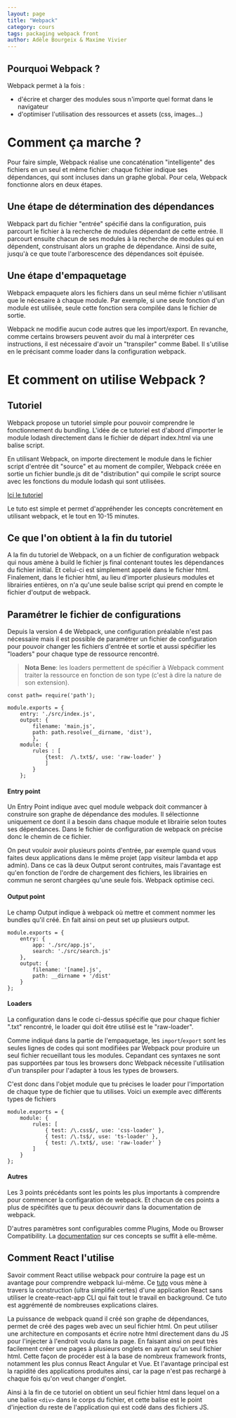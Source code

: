 ```yaml
---
layout: page
title: "Webpack"
category: cours
tags: packaging webpack front
author: Adèle Bourgeix & Maxime Vivier
---
```

## Pourquoi Webpack ?

Webpack permet à la fois : 
+ d'écrire et charger des modules sous n'importe quel format dans le navigateur 
+ d'optimiser l'utilisation des ressources et assets (css, images...)

# Comment ça marche ? 

Pour faire simple, Webpack réalise une concaténation "intelligente" des fichiers en un seul et même fichier: chaque fichier indique ses dépendances, qui sont incluses dans un graphe global. 
Pour cela, Webpack fonctionne alors en deux étapes. 

## Une étape de détermination des dépendances

Webpack part du fichier "entrée" spécifié dans la configuration, puis parcourt le fichier à la recherche de modules dépendant de cette entrée. Il parcourt ensuite chacun de ses modules à la recherche de modules qui en dépendent, construisant alors un graphe de dépendance. Ainsi de suite, jusqu'à ce que toute l'arborescence des dépendances soit épuisée.  

## Une étape d'empaquetage

Webpack empaquete alors les fichiers dans un seul même fichier n'utilisant que le nécesaire à chaque module. Par exemple, si une seule fonction d'un module est utilisée, seule cette fonction sera compilée dans le fichier de sortie.

Webpack ne modifie aucun code autres que les import/export. En revanche, comme certains browsers peuvent avoir du mal à interpréter ces instructions, il est nécessaire d'avoir un "transpiler" comme Babel. Il s'utilise en le précisant comme loader dans la configuration webpack.

# Et comment on utilise Webpack ?

## Tutoriel 

Webpack propose un tutoriel simple pour pouvoir comprendre le fonctionnement du bundling. L'idée de ce tutoriel est d'abord d'importer le module lodash directement dans le fichier de départ index.html via une balise script.

En utilisant Webpack, on importe directement le module dans le fichier script d'entrée dit "source" et au moment de compiler, Webpack créée en sortie un fichier bundle.js dit de "distribution" qui compile le script source avec les fonctions du module lodash qui sont utilisées.

 
[Ici le tutoriel](https://webpack.js.org/guides/getting-started/ )

Le tuto est simple et permet d'appréhender les concepts concrètement en utilisant webpack, et le tout en 10-15 minutes.

## Ce que l'on obtient à la fin du tutoriel
A la fin du tutoriel de Webpack, on a un fichier de configuration webpack qui nous amène à build le fichier js final contenant toutes les dépendances du fichier initial. Et celui-ci est simplement appelé dans le fichier html.
Finalement, dans le fichier html, au lieu d'importer plusieurs modules et librairies entières, on n'a qu'une seule balise script qui prend en compte le fichier d'output de webpack.

## Paramétrer le fichier de configurations 

Depuis la version 4 de Webpack, une configuration préalable n'est pas nécessaire mais il est possible de paramétrer un fichier de configuration pour pouvoir changer les fichiers d'entrée et sortie et aussi spécifier les "loaders" pour chaque type de ressource rencontré.


> **Nota Bene**: les loaders permettent de spécifier à Webpack comment traiter la ressource en
 fonction de son type (c'est à dire la nature de son extension).


~~~
const path= require('path');

module.exports = {
	entry: './src/index.js', 
	output: { 
		filename: 'main.js',
		path: path.resolve(__dirname, 'dist'),
		},
	module: {
		rules : [ 
			{test:  /\.txt$/, use: 'raw-loader' }
			]
		}
	};
~~~

#### Entry point
Un Entry Point indique avec quel module webpack doit commancer à construire son graphe de dépendance des modules. Il sélectionne uniquement ce dont il a besoin dans chaque module et librairie selon toutes ses dépendances. Dans le fichier de configuration de webpack on précise donc le chemin de ce fichier.

 On peut vouloir avoir plusieurs points d'entrée, par exemple quand vous faites deux applications dans le même projet (app visiteur lambda et app admin). Dans ce cas là deux Output seront contruites, mais l'avantage est qu'en fonction de l'ordre de chargement des fichiers, les librairies en commun ne seront chargées qu'une seule fois. Webpack optimise ceci.

#### Output point
Le champ Output indique à webpack où mettre et comment nommer les bundles qu'il créé.
En fait ainsi on peut set up plusieurs output.
~~~
module.exports = {
	entry: {
		app: './src/app.js',
		search: './src/search.js'
	},
	output: {
		filename: '[name].js',
		path: __dirname + '/dist'
	}
};
~~~

#### Loaders
La configuration dans le code ci-dessus spécifie que pour chaque fichier ".txt" rencontré, le loader qui doit être utilisé est le "raw-loader".

Comme indiqué dans la partie de l'empaquetage, les `import`/`export` sont les seules lignes de codes qui sont modifiées par Webpack pour produire un seul fichier recueillant tous les modules. Cepandant ces syntaxes ne sont pas supportées par tous les browsers donc Webpack nécessite l'utilisation d'un transpiler pour l'adapter à tous les types de browsers.

C'est donc dans l'objet module que tu précises le loader pour l'importation de chaque type de fichier que tu utilises.
Voici un exemple avec différents types de fichiers
~~~
module.exports = {
	module: {
		rules: [
			{ test: /\.css$/, use: 'css-loader' },
			{ test: /\.ts$/, use: 'ts-loader' },
			{ test: /\.txt$/, use: 'raw-loader' }
		]
	}
};
~~~

#### Autres
Les 3 points précédants sont les points les plus importants à comprendre pour commencer la configaration de webpack.
Et chacun de ces points a plus de spécifités que tu peux découvrir dans la documentation de webpack.

D'autres paramètres sont configurables comme Plugins, Mode ou Browser Compatibility. La [documentation](https://webpack.js.org/concepts) sur ces concepts se suffit à elle-même.

## Comment React l'utilise
Savoir comment React utilise webpack pour contruire la page est un avantage pour comprendre webpack lui-même.
Ce [tuto](https://freecodecamp.org/news/an-intro-to-webpack-what-it-is-and-how-to-use-it-8304ecdc3c60) vous mène à travers la construction (ultra simplifié certes) d'une application React sans utiliser le create-react-app CLI qui fait tout le travail en background. Ce tuto est aggrémenté de nombreuses explications claires.

La puissance de webpack quand il créé son graphe de dépendances, permet de créé des pages web avec un seul fichier html. On peut utiliser une architecture en composants et écrire notre html directement dans du JS pour l'injecter à l'endroit voulu dans la page. En faisant ainsi on peut très facilement créer une pages à plusieurs onglets en ayant qu'un seul fichier html. Cette façon de procéder est à la base de nombreux framework fronts, notamment les plus connus React Angular et Vue. Et l'avantage principal est la rapidité des applications produites ainsi, car la page n'est pas rechargé à chaque fois qu'on veut changer d'onglet.

Ainsi à la fin de ce tutoriel on obtient un seul fichier html dans lequel on a une balise `<div>` dans le corps du fichier, et cette balise est le point d'injection du reste de l'application qui est codé dans des fichiers JS.


